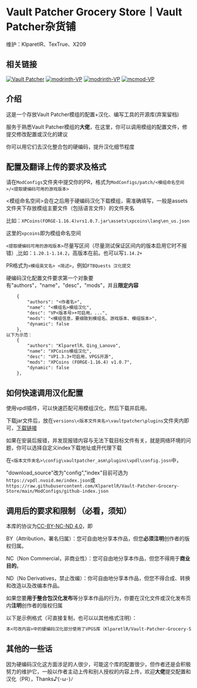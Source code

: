 # **Vault Patcher Grocery Store丨Vault Patcher杂货铺**

维护：KlparetlR、TexTrue、X209

## 相关链接

[![Vault Patcher](https://img.shields.io/badge/github-Vault%20Patcher-blue)](https://github.com/3093FengMing/VaultPatcher)
[![modrinth-VP](https://img.shields.io/badge/modrinth-Vault%20Patcher-green)](https://modrinth.com/mod/vault-patcher/versions)
[![modrinth-VP](https://img.shields.io/badge/curseforge-Vault%20Patcher-orange)](https://www.curseforge.com/minecraft/mc-mods/vault-patcher)
[![mcmod-VP](https://img.shields.io/badge/mcmod-Vault%20Patcher-blue)](https://www.mcmod.cn/class/8765.html)

## 介绍

这是一个存放Vault Patcher模组的配置+汉化、编写工具的开源库(弃案留档)

服务于熟悉Vault Patcher模组的**大佬**，在这里，你可以调用模组的配置文件，修提交修改配置或汉化的建议

你可以用它们去汉化整合包的硬编码，提升汉化细节程度

## 配置及翻译上传的要求及格式

请在`ModConfigs`文件夹中提交你的PR，格式为`ModConfigs/patch/<模组命名空间>/<提取硬编码可用的游戏版本>`

<模组命名空间>会在之后用于硬编码汉化下载模组，需准确填写，一般是assets文件夹下存放模组主要文件（包括语言文件）的文件夹名

比如：`XPCoins(FORGE-1.16.4)vrs1.0.7.jar\assets\xpcoins\lang\en_us.json`

这里的`xpcoins`即为模组命名空间

`<提取硬编码可用的游戏版本>`尽量写区间（尽量测试保证区间内的版本启用它时不报错）,比如：`1.20.1-1.14.2`，高版本在前。也可以写`1.14.2+`

PR格式为`<模组英文名> <简述>`，例如`FTBQuests 汉化提交`

硬编码汉化配置文件要求第一个对象要有"authors"，"name"，"desc"，"mods"，并且**限定内容**
```txt
    {
        "authors": "<作者名>",
        "name": "<模组名>模组汉化",
        "desc": "VP<版本号>+可启用，...",
        "mods": "<模组信息，要细致到模组名、游戏版本、模组版本>",
        "dynamic": false
    },
以下为示范：
    {
        "authors": "KlparetlR、Qing_Lanovo",
        "name": "XPCoins模组汉化",
        "desc": "VP1.3.3+可启用，VPGS开源",
        "mods": "XPCoins (FORGE-1.16.4) v1.0.7",
        "dynamic": false
    },
```

## 如何快速调用汉化配置

使用vpdl插件，可以快速匹配可用模组汉化，然后下载并启用。

下载jar文件后，放在`versions\<版本文件夹名>\vaultpatcher\plugins`文件夹内即可，[下载链接](https://github.com/3093FengMing/VaultPatcherDownloader/releases/)

如果在安装后报错，并发现报错内容与无法下载目标文件有关，就是网络环境的问题，你可以选择自定义index下载地址或开代理下载

在`<版本文件夹名>\config\vaultpatcher_asm\plugins\vpdl\config.josn`中，

"download_source"改为"config","index"目前可选为`https://vpdl.nvoid.me/index.json`或`https://raw.githubusercontent.com/KlparetlR/Vault-Patcher-Grocery-Store/main/ModConfigs/github-index.json`

## 调用后的要求和限制 **（必看，须知）**

本库的协议为[CC-BY-NC-ND 4.0](https://github.com/KlparetlR/Vault-Patcher-Grocery-Store/blob/main/LICENSE.txt)，即

BY（Attribution，署名归属）：您可自由地分享本作品，但您**必须注明**创作者的版权归属。

NC（Non Commercial，非商业性）：您可自由地分享本作品，但您不得用于**商业目的**。

ND（No Derivatives，禁止改编）：你可自由地分享本作品，但您不得合成、转换和改造以及改编本作品。

如果您要**用于整合包汉化发布**等分享本作品的行为，你要在汉化文件或汉化发布页内**注明**创作者的版权归属

以下是示例格式（可直接复制，也可以以其他格式注明）：
```txt
本<可改内容>中的硬编码汉化部分使用了VPGS库（KlparetlR/Vault-Patcher-Grocery-Store）提供的内容
```

## 其他的一些话

因为硬编码汉化这方面涉足的人很少，可能这个库的配置很少，但作者还是会积极努力的维护它，一般以作者主动上传和别人授权的内容上传，欢迎**大佬**提交配置和汉化（PR），Thanks♪(･ω･)ﾉ
